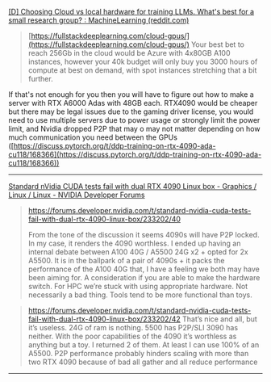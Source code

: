 [[D] Choosing Cloud vs local hardware for training LLMs. What's best for a small research group? : MachineLearning (reddit.com)](https://www.reddit.com/r/MachineLearning/comments/11rnppe/d_choosing_cloud_vs_local_hardware_for_training/)

>[https://fullstackdeeplearning.com/cloud-gpus/](https://fullstackdeeplearning.com/cloud-gpus/)
Your best bet to reach 256Gb in the cloud would be Azure with 4x80GB A100 instances, however your 40k budget will only buy you 3000 hours of compute at best on demand, with spot instances stretching that a bit further.
>
If that's not enough for you then you will have to figure out how to make a server with RTX A6000 Adas with 48GB each. RTX4090 would be cheaper but there may be legal issues due to the gaming driver license, you would need to use multiple servers due to power usage or strongly limit the power limit, and Nvidia dropped P2P that may o may not matter depending on how much communication you need between the GPUs ([https://discuss.pytorch.org/t/ddp-training-on-rtx-4090-ada-cu118/168366](https://discuss.pytorch.org/t/ddp-training-on-rtx-4090-ada-cu118/168366))

---
[Standard nVidia CUDA tests fail with dual RTX 4090 Linux box - Graphics / Linux / Linux - NVIDIA Developer Forums](https://forums.developer.nvidia.com/t/standard-nvidia-cuda-tests-fail-with-dual-rtx-4090-linux-box/233202/43)

> https://forums.developer.nvidia.com/t/standard-nvidia-cuda-tests-fail-with-dual-rtx-4090-linux-box/233202/40
> 
>From the tone of the discussion it seems 4090s will have P2P locked. In my case, it renders the 4090 worthless.
I ended up having an internal debate between A100 40G / A5500 24G x2 + opted for 2x A5500. It is in the ballpark of a pair of 4090s + it packs the performance of the A100 40G that, I have a feeling we both may have been aiming for.
A consideration if you are able to make the hardware switch.
For HPC we’re stuck with using appropriate hardware. Not necessarily a bad thing. Tools tend to be more functional than toys.

> https://forums.developer.nvidia.com/t/standard-nvidia-cuda-tests-fail-with-dual-rtx-4090-linux-box/233202/42
That’s nice and all, but it’s useless. 24G of ram is nothing. 5500 has P2P/SLI 3090 has neither.
With the poor capabilities of the 4090 it’s worthless as anything but a toy. I returned 2 of them. At least I can use 100% of an A5500. P2P performance probably hinders scaling with more than two RTX 4090 because of bad all gather and all reduce performance

---


